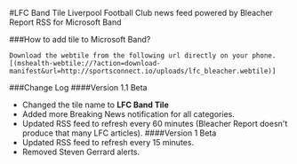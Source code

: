 #LFC Band Tile
Liverpool Football Club news feed powered by Bleacher Report RSS for Microsoft Band

###How to add tile to Microsoft Band?
```
Download the webtile from the following url directly on your phone. 
[(mshealth-webtile://?action=download-manifest&url=http://sportsconnect.io/uploads/lfc_bleacher.webtile)]
```
###Change Log
####Version 1.1 Beta
- Changed the tile name to **LFC Band Tile**
- Added more Breaking News notification for all categories.
- Updated RSS feed to refresh every 60 minutes (Bleacher Report doesn't produce that many LFC articles).
####Version 1 Beta
- Updated RSS feed to refresh every 15 minutes.
- Removed Steven Gerrard alerts. 